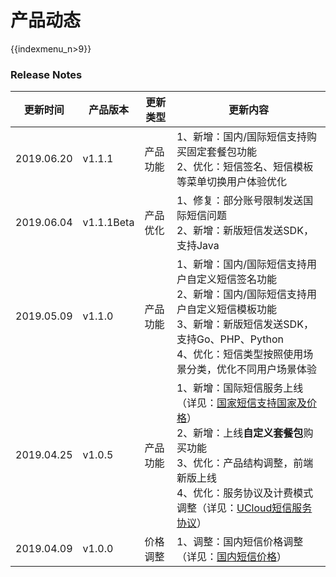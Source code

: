 # 产品动态

{{indexmenu_n>9}}

### Release Notes

<table>
<thead>
<tr class="header">
<th><strong>更新时间</strong></th>
<th><strong>产品版本</strong></th>
<th><strong>更新类型</strong></th>
<th><strong>更新内容</strong></th>
</tr>
</thead>
<tbody>
<tr class="odd">
<td>2019.06.20</td>
<td>v1.1.1</td>
<td>产品功能</td>
<td>1、新增：国内/国际短信支持购买固定套餐包功能<br />
2、优化：短信签名、短信模板等菜单切换用户体验优化</td>
</tr>
<tr class="even">
<td>2019.06.04</td>
<td>v1.1.1Beta</td>
<td>产品优化</td>
<td>1、修复：部分账号限制发送国际短信问题<br />
2、新增：新版短信发送SDK，支持Java</td>
</tr>
<tr class="odd">
<td>2019.05.09</td>
<td>v1.1.0</td>
<td>产品功能</td>
<td>1、新增：国内/国际短信支持用户自定义短信签名功能<br />
2、新增：国内/国际短信支持用户自定义短信模板功能<br />
3、新增：新版短信发送SDK，支持Go、PHP、Python<br />
4、优化：短信类型按照使用场景分类，优化不同用户场景体验</td>
</tr>
<tr class="even">
<td>2019.04.25</td>
<td>v1.0.5</td>
<td>产品功能</td>
<td>1、新增：国际短信服务上线（详见：<a href="/management_monitor/usms/guide/5005">国家短信支持国家及价格</a>）<br />
2、新增：上线<strong>自定义套餐包</strong>购买功能<br />
3、优化：产品结构调整，前端新版上线<br />
4、优化：服务协议及计费模式调整（详见：<a href="/management_monitor/usms/introduction/service_level">UCloud短信服务协议</a>）</td>
</tr>
<tr class="odd">
<td>2019.04.09</td>
<td>v1.0.0</td>
<td>价格调整</td>
<td>1、调整：国内短信价格调整（详见：<a href="/management_monitor/usms/price/3003">国内短信价格</a>）</td>
</tr>
</tbody>
</table>

